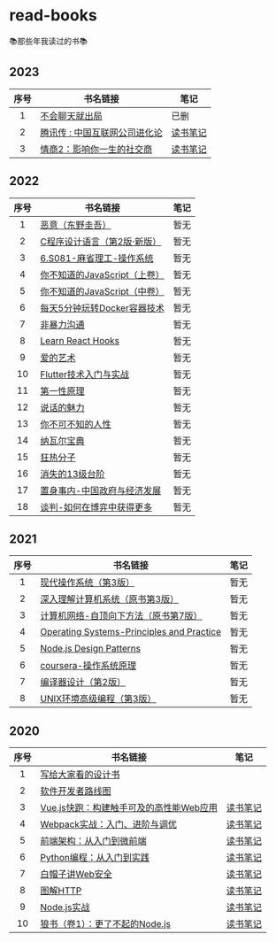 # read-books
📚那些年我读过的书📚

## 2023

序号 | 书名链接 | 笔记 |
:-: | --- | --- |
1 | [不会聊天就出局](https://book.douban.com/subject/33377094/) | 已删 |
2 | [腾讯传 : 中国互联网公司进化论](https://book.douban.com/subject/26929955/) | [读书笔记](https://github.com/sishenhei7/read-books/issues/11) |
3 | [情商2：影响你一生的社交商](https://book.douban.com/subject/5377234/) | [读书笔记](https://github.com/sishenhei7/read-books/issues/13) |

## 2022

序号 | 书名链接 | 笔记 |
:-: | --- | --- |
1 | [恶意（东野圭吾）](https://book.douban.com/subject/3646172/) | 暂无 |
2 | [C程序设计语言（第2版·新版）](https://book.douban.com/subject/1139336/) | 暂无 |
3 | [6.S081-麻省理工-操作系统](https://www.bilibili.com/video/BV19k4y1C7kA?spm_id_from=333.999.0.0) | 暂无 |
4 | [你不知道的JavaScript（上卷）](https://book.douban.com/subject/26351021/) | 暂无 |
5 | [你不知道的JavaScript（中卷）](https://book.douban.com/subject/26854244/) | 暂无 |
6 | [每天5分钟玩转Docker容器技术](https://book.douban.com/subject/27593748/) | 暂无 |
7 | [非暴力沟通](https://book.douban.com/subject/3533221/) | 暂无 |
8 | [Learn React Hooks](https://book.douban.com/subject/35057628/) | 暂无 |
9 | [爱的艺术](https://book.douban.com/subject/3026879/) | 暂无 |
10 | [Flutter技术入门与实战](https://book.douban.com/subject/34895600/) | 暂无 |
11 | [第一性原理](https://book.douban.com/subject/35265358/) | 暂无 |
12 | [说话的魅力](https://book.douban.com/subject/20442386/) | 暂无 |
13 | [你不可不知的人性](https://book.douban.com/subject/25803206/) | 暂无 |
14 | [纳瓦尔宝典](https://book.douban.com/subject/35876121/) | 暂无 |
15 | [狂热分子](https://book.douban.com/subject/3057556/) | 暂无 |
16 | [消失的13级台阶](https://book.douban.com/subject/34996429/) | 暂无 |
17 | [置身事内-中国政府与经济发展](https://book.douban.com/subject/35546622/) | 暂无 |
18 | [谈判-如何在博弈中获得更多](https://book.douban.com/subject/30203275/) | 暂无 |

## 2021

序号 | 书名链接 | 笔记 |
:-: | --- | --- |
1 | [现代操作系统（第3版）](https://book.douban.com/subject/3852290/) | 暂无 |
2 | [深入理解计算机系统（原书第3版）](https://book.douban.com/subject/26912767/) | 暂无 |
3 | [计算机网络-自顶向下方法（原书第7版）](https://book.douban.com/subject/30280001/) | 暂无 |
4 | [Operating Systems-Principles and Practice](https://book.douban.com/subject/25984145/) | 暂无 |
5 | [Node.js Design Patterns](https://book.douban.com/subject/26819950/) | 暂无 |
6 | [coursera-操作系统原理](https://www.coursera.org/learn/os-pku/) | 暂无 |
7 | [编译器设计（第2版）](https://book.douban.com/subject/20436488/) | 暂无 |
8 | [UNIX环境高级编程（第3版）](https://book.douban.com/subject/25900403/) | 暂无 |

## 2020

序号 | 书名链接 | 笔记 |
:-: | --- | --- |
1 | [写给大家看的设计书](https://book.douban.com/subject/3323633/) | |
2 | [软件开发者路线图](https://book.douban.com/subject/4924164/) | |
3 | [Vue.js快跑：构建触手可及的高性能Web应用](https://book.douban.com/subject/30391161/) | [读书笔记](https://github.com/sishenhei7/read-books/issues/1) |
4 | [Webpack实战：入门、进阶与调优](https://book.douban.com/subject/34430881/) | [读书笔记](https://github.com/sishenhei7/read-books/issues/2) |
5 | [前端架构：从入门到微前端](https://book.douban.com/subject/33477112/) | [读书笔记](https://github.com/sishenhei7/read-books/issues/3) |
6 | [Python编程：从入门到实践](https://book.douban.com/subject/26829016/) | [读书笔记](https://github.com/sishenhei7/read-books/issues/5) |
7 | [白帽子讲Web安全](https://book.douban.com/subject/10546925/) | [读书笔记](https://github.com/sishenhei7/read-books/issues/6) |
8 | [图解HTTP](https://book.douban.com/subject/25863515/) | [读书笔记](https://github.com/sishenhei7/read-books/issues/7) |
9 | [Node.js实战](https://book.douban.com/subject/25870705/) | [读书笔记](https://github.com/sishenhei7/read-books/issues/8) |
10 | [狼书（卷1）：更了不起的Node.js](https://book.douban.com/subject/33950116/) | [读书笔记](https://github.com/sishenhei7/read-books/issues/9) |
